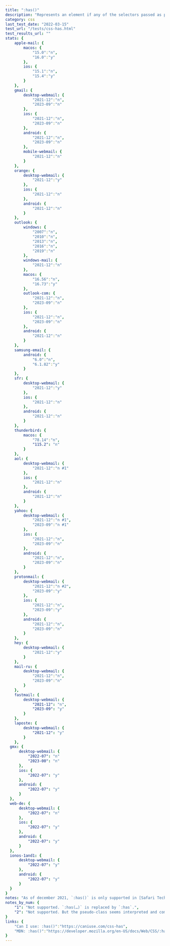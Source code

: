 ```yaml
---
title: ":has()"
description: "Represents an element if any of the selectors passed as parameters match at least one element."
category: css
last_test_date: "2022-03-15"
test_url: "/tests/css-has.html"
test_results_url: ""
stats: {
    apple-mail: {
        macos: {
            "15.0":"n",
            "16.0":"y"
        },
        ios: {
            "15.1":"n",
            "15.4":"y"
        }
    },
    gmail: {
        desktop-webmail: {
            "2021-12":"n",
			"2023-09":"n"
        },
        ios: {
			"2021-12":"n",
            "2023-09":"n"
        },
        android: {
            "2021-12":"n",
			"2023-09":"n"
        },
        mobile-webmail: {
            "2021-12":"n"
        }
    },
    orange: {
        desktop-webmail: {
            "2021-12":"y"
        },
        ios: {
            "2021-12":"n"
        },
        android: {
            "2021-12":"n"
        }
    },
    outlook: {
        windows: {
            "2007":"n",
            "2010":"n",
            "2013":"n",
            "2016":"n",
            "2019":"n"
        },
        windows-mail: {
            "2021-12":"n"
        },
        macos: {
            "16.56":"n",
			"16.73":"y"
        },
        outlook-com: {
            "2021-12":"n",
			"2023-09":"n"
        },
        ios: {
            "2021-12":"n",
			"2023-09":"n"
        },
        android: {
            "2021-12":"n"
        }
    },
    samsung-email: {
        android: {
            "6.0":"n",
			"6.1.82":"y"
        }
    },
    sfr: {
        desktop-webmail: {
            "2021-12":"y"
        },
        ios: {
            "2021-12":"n"
        },
        android: {
            "2021-12":"n"
        }
    },
    thunderbird: {
        macos: {
            "78.14":"n",
			"115.2": "n"
        }
    },
    aol: {
        desktop-webmail: {
            "2021-12":"n #1"
        },
        ios: {
            "2021-12":"n"
        },
        android: {
            "2021-12":"n"
        }
    },
    yahoo: {
        desktop-webmail: {
            "2021-12":"n #1",
			"2023-09":"n #1"
        },
        ios: {
            "2021-12":"n",
			"2023-09":"n"
        },
        android: {
            "2021-12":"n",
			"2023-09":"n"
        }
    },
    protonmail: {
        desktop-webmail: {
            "2021-12":"n #2",
			"2023-09":"y"
        },
        ios: {
            "2021-12":"n",
			"2023-09":"y"
        },
        android: {
            "2021-12":"n",
			"2023-09":"n"
        }
    },
    hey: {
        desktop-webmail: {
            "2021-12":"y"
        }
    },
    mail-ru: {
        desktop-webmail: {
            "2021-12":"n",
			"2023-09":"n"
        }
    },
    fastmail: {
        desktop-webmail: {
            "2021-12": "n",
			"2023-09": "y"
        }
    },
    laposte: {
        desktop-webmail: {
            "2021-12": "y"
        }
    },
  gmx: {
      desktop-webmail: {
          "2022-07": "n"
		  "2023-00": "n" 
      },
      ios: {
          "2022-07": "y"
      },
      android: {
          "2022-07": "y"
      }
  },
  web-de: {
      desktop-webmail: {
          "2022-07": "n" 
      },
      ios: {
          "2022-07": "y"
      },
      android: {
          "2022-07": "y"
      }
  },
  ionos-1and1: {
      desktop-webmail: {
          "2022-07": "y"
      },
      android: {
          "2022-07": "y"
      }
  }
}
notes: "As of december 2021, `:has()` is only supported in [Safari Technology Preview 137](https://webkit.org/blog/12156/release-notes-for-safari-technology-preview-137/). As of march 2022, it is supported in Safari 15.4."
notes_by_num: {
    "1": "Not supported. `:has(…)` is replaced by `:has`.",
    "2": "Not supported. But the pseudo-class seems interpreted and computed server side."
}
links: {
    "Can I use: :has()":"https://caniuse.com/css-has",
    "MDN: :has()":"https://developer.mozilla.org/en-US/docs/Web/CSS/:has"
}
---
```

